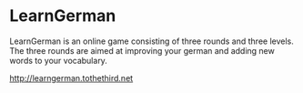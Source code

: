 # LearnGerman
LearnGerman is an online game consisting of three rounds and three levels. The three rounds are aimed at improving your german and adding new words to your vocabulary.

http://learngerman.tothethird.net